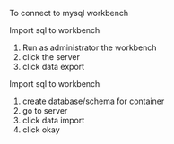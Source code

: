 To connect to mysql workbench



Import sql to workbench
1. Run as administrator the workbench
2. click the server 
3. click data export

Import sql to workbench
1. create database/schema for container
2. go to server
3. click data import
4. click okay